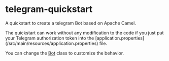 # telegram-quickstart
A quickstart to create a telegram Bot based on Apache Camel.

The quickstart can work without any modification to the code if you just put your 
Telegram authorization token into the [application.properties]
(/src/main/resources/application.properties) file.

You can change the [Bot](src/main/java/com/example/Bot.java) class to customize the behavior.
